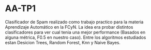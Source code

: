 # AA-TP1
Clasificador de Spam realizado como trabajo practico para la materia Aprendizaje Automático en la FCyN. La idea era probar distintos clasificadores para ver cual tenia una mejor performance (Basados en alguna métrica, F0.5 en nuestro caso). Entre los algoritmos estudiados estan Desicion Trees, Random Forest, Knn y Naive Bayes.

